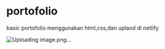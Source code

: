 # portofolio
 basic portofolio menggunakan html,css,dan uplaod di netlify

![Uploading image.png…]()
